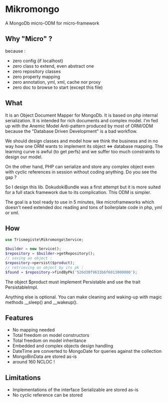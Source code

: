 # Mikromongo

A MongoDb micro-ODM for micro-framework

## Why "Micro" ?

because :

 * zero config (if localhost)
 * zero class to extend, even abstract one
 * zero repository classes
 * zero property mapping
 * zero annotation, yml, xml, cache nor proxy
 * zero doc to browse to start (except this file)

## What

It is an Object Document Mapper for MongoDb. It is based on php internal serialization.
It is intended for rich documents and complex model. I'm fed up with the Anemic
Model Anti-pattern produced by most of ORM/ODM because the 
"Database Driven Development" is a bad workflow. 

We should design classes and model how we think the business and in no way 
how one ORM wants to implement its object <=> database mapping. 
The learning curve is awful (to get perfs) and we suffer too much constraints
to design our model. 

On the other
hand, PHP can serialize and store any complex object even with cyclic references 
in session without coding anything. Do you see the gap ?

So I design this lib. DokudokiBundle was a first attempt but it is more suited
for a full stack framework due to its complication. This ODM is simpler.

The goal is a tool ready to use in 5 minutes, like microframeworks 
which doesn't need extended doc reading and tons of boilerplate code in
php, yml or xml.

## How

```php
use Trismegiste\Mikromongo\Service;

$builder = new Service();
$repository = $builder->getRepository();
// saving an object :
$repository->persist($product);
// retrieving an object by its pk :
$found = $repository->findByPk('526d30f9631b6f6013000000');
```

The object $product must implement Persistable and use the trait PersistableImpl.

Anything else is optional. You can make cleaning and waking-up with magic methods
__sleep() and __wakeup().

## Features

 * No mapping needed
 * Total freedom on model constructors
 * Total freedom on model inheritance
 * Embedded and complex objects design handling
 * DateTime are converted to MongoDate for queries against the collection
 * MongoBinData are stored as-is
 * around 160 NCLOC !

## Limitations

 * Implementations of the interface Serializable are stored as-is
 * No cyclic reference can be stored
